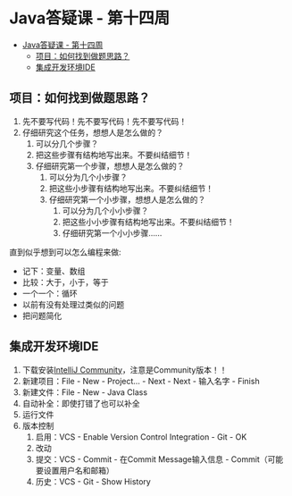 # Java答疑课 - 第十四周

- [Java答疑课 - 第十四周](#java%E7%AD%94%E7%96%91%E8%AF%BE---%E7%AC%AC%E5%8D%81%E5%9B%9B%E5%91%A8)
  - [项目：如何找到做题思路？](#%E9%A1%B9%E7%9B%AE%E5%A6%82%E4%BD%95%E6%89%BE%E5%88%B0%E5%81%9A%E9%A2%98%E6%80%9D%E8%B7%AF)
  - [集成开发环境IDE](#%E9%9B%86%E6%88%90%E5%BC%80%E5%8F%91%E7%8E%AF%E5%A2%83ide)

## 项目：如何找到做题思路？

1. 先不要写代码！先不要写代码！先不要写代码！
2. 仔细研究这个任务，想想人是怎么做的？
   1. 可以分几个步骤？
   2. 把这些步骤有结构地写出来。不要纠结细节！
   3. 仔细研究第一个步骤，想想人是怎么做的？
      1. 可以分为几个小步骤？
      2. 把这些小步骤有结构地写出来。不要纠结细节！
      3. 仔细研究第一个小步骤，想想人是怎么做的？
         1. 可以分为几个小小步骤？
         2. 把这些小小步骤有结构地写出来。不要纠结细节！
         3. 仔细研究第一个小小步骤……

直到似乎想到可以怎么编程来做:

- 记下：变量、数组
- 比较：大于，小于，等于
- 一个一个：循环
- 以前有没有处理过类似的问题
- 把问题简化

## 集成开发环境IDE

1. 下载安装[IntelliJ Community][1]，注意是Community版本！！
2. 新建项目：File - New - Project... - Next - Next - 输入名字 - Finish
3. 新建文件：File - New - Java Class
4. 自动补全：即使打错了也可以补全
5. 运行文件
6. 版本控制
   1. 启用：VCS - Enable Version Control Integration - Git - OK
   2. 改动
   3. 提交：VCS - Commit - 在Commit Message输入信息 - Commit（可能要设置用户名和邮箱）
   4. 历史：VCS - Git - Show History

[1]:https://www.jetbrains.com/idea/download/
